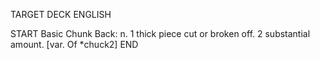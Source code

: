 TARGET DECK
ENGLISH

START
Basic
Chunk
Back: n. 1 thick piece cut or broken off. 2 substantial amount. [var. Of *chuck2]
END
